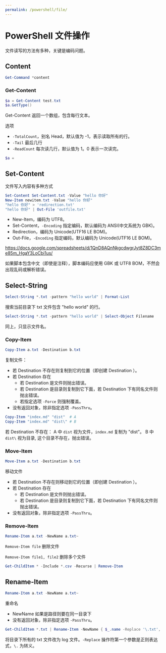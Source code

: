 ```yaml
---
permalink: /powershell/file/
---
```


# PowerShell 文件操作

文件读写的方法有多种，关键是编码问题。

## Content

```powershell
Get-Command *content
```

### Get-Content

```powershell
$a = Get-Content test.txt
$a.GetType()
```

Get-Content 返回一个数组，包含每行文本。

选项

- `-TotalCount`，别名 Head，默认值为 -1，表示读取所有的行。
- `-Tail` 最后几行
- `-ReadCount` 每次读几行，默认值为 1。0 表示一次读完。

```powershell
$a =

```

## Set-Content

文件写入内容有多种方式

```powershell
Set-Content Set-Content.txt -Value "hello 你好"
New-Item newitem.txt -Value "hello 你好"
"hello 你好" > 'redirection.txt'
"hello 你好" | Out-File 'outfile.txt'
```

- New-Item，编码为 UTF8。
- Set-Content，`-Encoding` 指定编码，默认编码为 ANSI(中文系统为 GBK)。
- Redirection，编码为 Unicode(UTF16 LE BOM)。
- Out-File，`-Encoding` 指定编码，默认编码为 Unicode(UTF16 LE BOM)。

<https://docs.google.com/spreadsheets/d/1QnD8AQnNkgcdwgrJyt8Z8DC3me85m_HgaY3LoCbi1us/>

如果脚本包含中文（即使是注释），脚本编码应使用 GBK 或 UTF8 BOM，不然会出现乱码或解析错误。

## Select-String

```powershell
Select-String *.txt -pattern "hello world" | Format-List
```

搜索当前目录下 txt 文件包含 "hello world" 的行。

```powershell
Select-String *.txt -pattern "hello world" | Select-Object Filename
```

同上，只显示文件名。


### Copy-Item

```powershell
Copy-Item a.txt -Destination b.txt
```

复制文件：

- 若 Destination 不存在则复制到它的位置（即创建 Destination ）。
- 若 Destination 存在
    - 若 Destination 是文件则抛出错误。
    - 若 Destination 是目录则复制到它下面，若 Destination 下有同名文件则抛出错误。
    - 若指定选项 `-Force` 则强制覆盖。
- 没有返回对象，除非指定选项 `-PassThru`。


```powershell
Copy-Item "index.md" "dist"  # A
Copy-Item "index.md" "dist\" # B
```

若 Destination 不存在：
A 中 `dist` 视为文件，`index.md` 复制为 "dist"。
B 中 `dist\` 视为目录, 这个目录不存在，抛出错误。

### Move-Item

```powershell
Move-Item a.txt -Destination b.txt
```

移动文件

- 若 Destination 不存在则移动到它的位置（即创建 Destination ）。
- 若 Destination 存在
    - 若 Destination 是文件则抛出错误。
    - 若 Destination 是目录则复制到它下面，若 Destination 下有同名文件则抛出错误。
- 没有返回对象，除非指定选项 `-PassThru`。


### Remove-Item

```powershell
Rename-Item a.txt -NewName a.txt~
```

`Remove-Item file`
删除文件

`Remove-Item file1, file2`
删除多个文件

```powershell
Get-ChildItem * -Include *.csv -Recurse | Remove-Item
```

## Rename-Item

```powershell
Rename-Item a.txt -NewName a.txt~
```

重命名

- NewName 如果是路径则要在同一目录下
- 没有返回对象，除非指定选项 `-PassThru`。

```powershell
Get-ChildItem *.txt | Rename-Item -NewName { $_.name -Replace '\.txt','.log' }
```

将目录下所有的 txt 文件改为 log 文件。`-Replace` 操作符第一个参数是正则表达式，`\.` 为转义。

